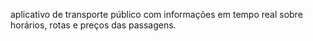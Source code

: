  aplicativo de transporte público com informações em tempo real sobre horários, rotas e preços das passagens.
